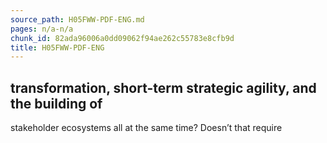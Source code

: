 ```yaml
---
source_path: H05FWW-PDF-ENG.md
pages: n/a-n/a
chunk_id: 82ada96006a0dd09062f94ae262c55783e8cfb9d
title: H05FWW-PDF-ENG
---
```

## transformation, short-term strategic agility, and the building of

stakeholder ecosystems all at the same time? Doesn’t that require
